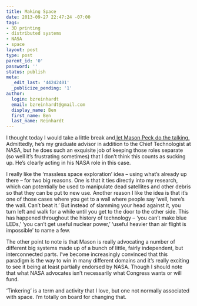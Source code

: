 ```yaml
---
title: Making Space
date: 2013-09-27 22:47:24 -07:00
tags:
- 3D printing
- distributed systems
- NASA
- space
layout: post
type: post
parent_id: '0'
password: ''
status: publish
meta:
  _edit_last: '44242401'
  _publicize_pending: '1'
author:
  login: bzreinhardt
  email: bzreinhardt@gmail.com
  display_name: Ben
  first_name: Ben
  last_name: Reinhardt
---
```


<p>I thought today I would take a little break and<a href="http://fora.tv/2013/09/21/Making_Space_NASAs_Call_to_Action_for_Makers" target="_blank"> let Mason Peck do the talking.</a> Admittedly, he’s my graduate advisor in addition to the Chief Technologist at NASA, but he does such an exquisite job of keeping those roles separate (so well it’s frustrating sometimes) that I don’t think this counts as sucking up. He’s clearly acting in his NASA role in this case.</p>
<p>I really like the ‘massless space exploration’ idea – using what’s already up there – for two big reasons. One is that it ties directly into my research, which can potentially be used to manipulate dead satellites and other debris so that they can be put to new use. Another reason I like the idea is that it’s one of those cases where you get to a wall where people say ‘well, here’s the wall. Can’t beat it.’ But instead of slamming your head against it, you turn left and walk for a while until you get to the door to the other side. This has happened throughout the history of technology – ‘you can’t make blue LEDs,’ ‘you can’t get useful nuclear power,’ ‘useful heavier than air flight is impossible’ to name a few.</p>
<p>The other point to note is that Mason is really advocating a number of different big systems made up of a bunch of little, fairly independent, but interconnected parts. I’ve become increasingly convinced that this paradigm is the way to win in many different domains and it’s really exciting to see it being at least partially endorsed by NASA. Though I should note that what NASA advocates isn’t necessarily what Congress wants or will fund.</p>
<p>‘Tinkering’ is a term and activity that I love, but one not normally associated with space. I’m totally on board for changing that.</p>
